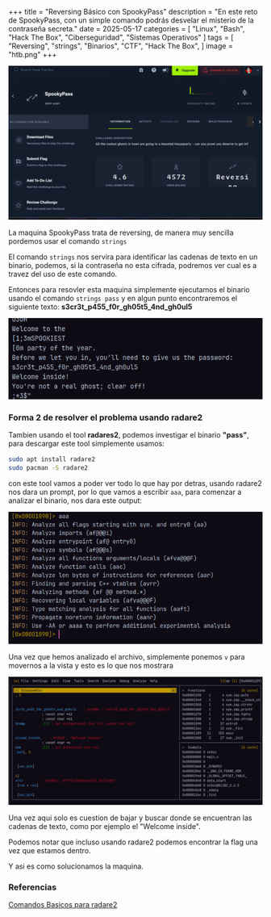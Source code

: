+++
title = "Reversing Básico con SpookyPass"
description = "En este reto de SpookyPass, con un simple comando podrás desvelar el misterio de la contraseña secreta."
date = 2025-05-17
categories = [
    "Linux",
    "Bash",
    "Hack The Box",
    "Ciberseguridad",
    "Sistemas Operativos"
]
tags = [
    "Reversing",
    "strings",
    "Binarios",
    "CTF",
    "Hack The Box",
]
image = "htb.png"
+++

![Challenge](/content/post/SpookyPass/img/machine.png)

La maquina SpookyPass trata de reversing, de manera muy sencilla pordemos usar el comando ``strings``

El comando ``strings`` nos servira para identificar las cadenas de texto en un binario, podemos, si la contraseña no esta cifrada, podremos ver cual es a travez del uso de este comando.

Entonces para resovler esta maquina simplemente ejecutamos el binario usando el comando `strings pass` y en algun punto encontraremos el siguiente texto: **s3cr3t_p455_f0r_gh05t5_4nd_gh0ul5** 

![strings](/content/post/SpookyPass/img/strings.png)

### Forma 2 de resolver el problema usando radare2

Tambien usando el tool **radares2**, podemos investigar el binario **"pass"**, para descargar este tool simplemente usamos:

```bash
sudo apt install radare2
sudo pacman -S radare2
```

con este tool vamos a poder ver todo lo que hay por detras, usando radare2 nos dara un prompt, por lo que vamos a escribir `aaa`, para comenzar a analizar el binario, nos dara este output:

![Radare2](/content/post/SpookyPass/img/radare2.png)

Una vez que hemos analizado el archivo, simplemente ponemos `v` para movernos a la vista y esto es lo que nos mostrara

![Radare2-Respuestas](/content/post/SpookyPass/img/radare2_respuesta.png)

Una vez aqui solo es cuestion de bajar y buscar donde se encuentran las cadenas de texto, como por ejemplo el "Welcome inside".

Podemos notar que incluso usando radare2 podemos encontrar la flag una vez que estamos dentro.

Y asi es como solucionamos la maquina.

### Referencias

[Comandos Basicos para radare2](https://github.com/radareorg/radare2/blob/master/doc/intro.md)

